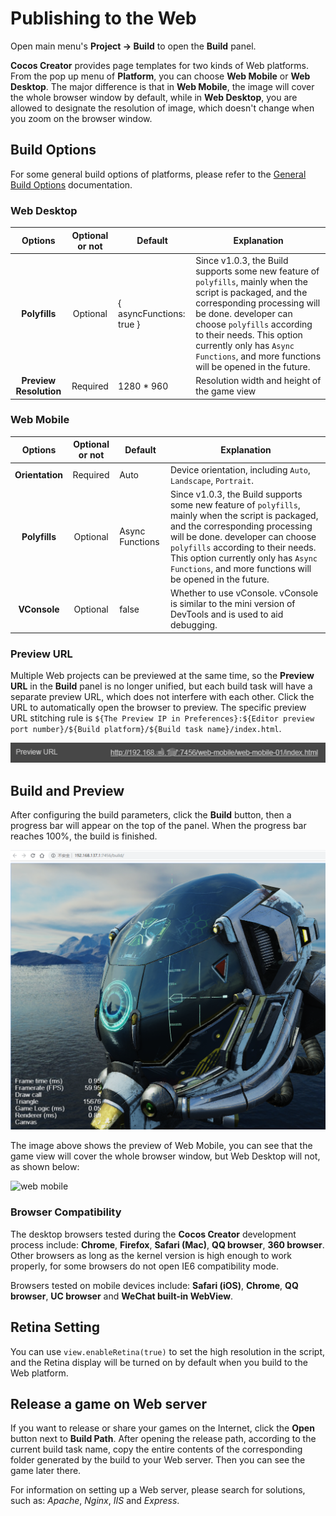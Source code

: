 # Publishing to the Web

Open main menu's **Project -> Build** to open the **Build** panel.

**Cocos Creator** provides page templates for two kinds of Web platforms. From the pop up menu of **Platform**, you can choose **Web Mobile** or **Web Desktop**. The major difference is that in **Web Mobile**, the image will cover the whole browser window by default, while in **Web Desktop**, you are allowed to designate the resolution of image, which doesn't change when you zoom on the browser window.

## Build Options

For some general build options of platforms, please refer to the [General Build Options](build-options.md) documentation.

### Web Desktop

Options | Optional or not | Default | Explanation
:--: | :--: | - | -
**Polyfills** | Optional | { asyncFunctions: true } | Since v1.0.3, the Build supports some new feature of `polyfills`, mainly when the script is packaged, and the corresponding processing will be done. developer can choose `polyfills` according to their needs. This option currently only has `Async Functions`, and more functions will be opened in the future.
**Preview Resolution** | Required | 1280 * 960| Resolution width and height of the game view

### Web Mobile

Options | Optional or not | Default | Explanation
:--: | :--: | - | -
**Orientation** | Required | Auto | Device orientation, including `Auto`, `Landscape`, `Portrait`.
**Polyfills** | Optional | Async Functions | Since v1.0.3, the Build supports some new feature of `polyfills`, mainly when the script is packaged, and the corresponding processing will be done. developer can choose `polyfills` according to their needs. This option currently only has `Async Functions`, and more functions will be opened in the future.
**VConsole** | Optional | false | Whether to use vConsole. vConsole is similar to the mini version of DevTools and is used to aid debugging.

### Preview URL

Multiple Web projects can be previewed at the same time, so the **Preview URL** in the **Build** panel is no longer unified, but each build task will have a separate preview URL, which does not interfere with each other. Click the URL to automatically open the browser to preview. The specific preview URL stitching rule is `${The Preview IP in Preferences}:${Editor preview port number}/${Build platform}/${Build task name}/index.html`.

![](publish-web/preview-url.jpg)

## Build and Preview

After configuring the build parameters, click the **Build** button, then a progress bar will appear on the top of the panel. When the progress bar reaches 100%, the build is finished.

![web mobile](publish-web/web-mobile.png)

The image above shows the preview of Web Mobile, you can see that the game view will cover the whole browser window, but Web Desktop will not, as shown below:

![web mobile](publish-web/web-desktop.gif)

### Browser Compatibility

The desktop browsers tested during the **Cocos Creator** development process include: **Chrome**, **Firefox**, **Safari (Mac)**, **QQ browser**, **360 browser**. Other browsers as long as the kernel version is high enough to work properly, for some browsers do not open IE6 compatibility mode.

Browsers tested on mobile devices include: **Safari (iOS)**, **Chrome**, **QQ browser**, **UC browser** and **WeChat built-in WebView**.

## Retina Setting

You can use `view.enableRetina(true)` to set the high resolution in the script, and the Retina display will be turned on by default when you build to the Web platform.

## Release a game on Web server

If you want to release or share your games on the Internet, click the **Open** button next to **Build Path**. After opening the release path, according to the current build task name, copy the entire contents of the corresponding folder generated by the build to your Web server. Then you can see the game later there.

For information on setting up a Web server, please search for solutions, such as: *Apache*, *Nginx*, *IIS* and *Express*.
